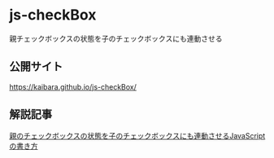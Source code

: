# js-checkBox
親チェックボックスの状態を子のチェックボックスにも連動させる

## 公開サイト
https://kaibara.github.io/js-checkBox/

## 解説記事
[親のチェックボックスの状態を子のチェックボックスにも連動させるJavaScriptの書き方](https://qiita.com/kaitaku/items/87f8e51e33c17ebb2e03)
